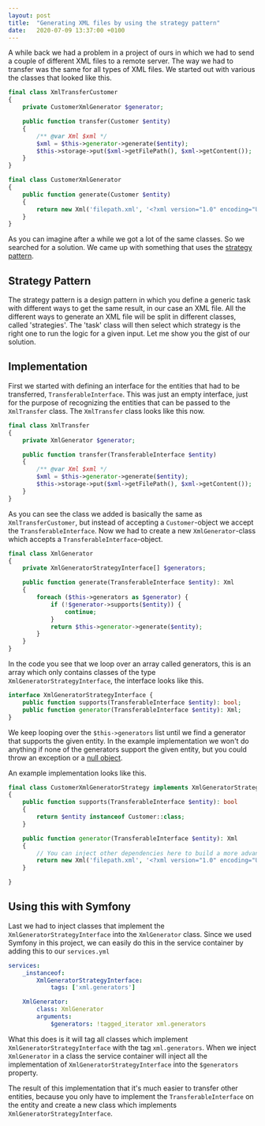 ```yaml
---
layout: post
title:  "Generating XML files by using the strategy pattern"
date:   2020-07-09 13:37:00 +0100
---
```

A while back we had a problem in a project of ours in which we had to send a couple of different 
XML files to a remote server. The way we had to transfer was the same for all types of XML files.
We started out with various the classes that looked like this. 

```php
final class XmlTransferCustomer
{
    private CustomerXmlGenerator $generator;

    public function transfer(Customer $entity)
    {
        /** @var Xml $xml */
        $xml = $this->generator->generate($entity);
        $this->storage->put($xml->getFilePath(), $xml->getContent());
    }
}

final class CustomerXmlGenerator
{
    public function generate(Customer $entity)
    {
        return new Xml('filepath.xml', '<?xml version="1.0" encoding="UTF-8"?>');
    }
}
```

As you can imagine after a while we got a lot of the same classes. So we searched for a solution. 
We came up with something that uses the [strategy pattern](https://en.wikipedia.org/wiki/Strategy_pattern). 

## Strategy Pattern
The strategy pattern is a design pattern in which you define a generic task with different ways to get 
the same result, in our case an XML file. All the different ways to generate an XML file will be split in 
different classes, called 'strategies'. The 'task' class will then select which strategy is the right one
to run the logic for a given input. Let me show you the gist of our solution.

## Implementation
First we started with defining an interface for the entities that had to be transferred, 
`TransferableInterface`. This was just an empty interface, just for the purpose of recognizing 
the entities that can be passed to the `XmlTransfer` class. The `XmlTransfer` class looks like 
this now.

```php
final class XmlTransfer
{
    private XmlGenerator $generator;

    public function transfer(TransferableInterface $entity)
    {
        /** @var Xml $xml */
        $xml = $this->generator->generate($entity);
        $this->storage->put($xml->getFilePath(), $xml->getContent());
    }
}
```

As you can see the class we added is basically the same as `XmlTransferCustomer`, but instead of accepting a 
`Customer`-object we accept the `TransferableInterface`. Now we had to create a new `XmlGenerator`-class 
which accepts a `TransferableInterface`-object.

```php
final class XmlGenerator
{
    private XmlGeneratorStrategyInterface[] $generators;

    public function generate(TransferableInterface $entity): Xml
    {
        foreach ($this->generators as $generator) {
            if (!$generator->supports($entity)) {
                continue;
            }
            return $this->generator->generate($entity);
        }
    }
}
```

In the code you see that we loop over an array called generators, this is an array which only contains classes 
of the type `XmlGeneratorStrategyInterface`, the interface looks like this.

```php
interface XmlGeneratorStrategyInterface {
    public function supports(TransferableInterface $entity): bool;
    public function generator(TransferableInterface $entity): Xml;
}
```
We keep looping over the `$this->generators` list until we find a generator that supports the given 
entity. In the example implementation we won't do anything if none of the generators support the 
given entity, but you could throw an exception or a [null object](https://en.wikipedia.org/wiki/Null_object_pattern).

An example implementation looks like this.

```php
final class CustomerXmlGeneratorStrategy implements XmlGeneratorStrategyInterface
{
    public function supports(TransferableInterface $entity): bool
    {
        return $entity instanceof Customer::class;
    }

    public function generator(TransferableInterface $entity): Xml
    {
        // You can inject other dependencies here to build a more advanced xml file
        return new Xml('filepath.xml', '<?xml version="1.0" encoding="UTF-8"?>');
    }

}
```

## Using this with Symfony
Last we had to inject classes that implement the `XmlGeneratorStrategyInterface` into the 
`XmlGenerator` class. Since we used Symfony in this project, we can easily do this in the 
service container by adding this to our `services.yml`

```yml
services:
    _instanceof:
        XmlGeneratorStrategyInterface:
            tags: ['xml.generators']

    XmlGenerator:
        class: XmlGenerator
        arguments:
            $generators: !tagged_iterator xml.generators
```

What this does is it will tag all classes which implement `XmlGeneratorStrategyInterface` with the 
tag `xml.generators`. When we inject `XmlGenerator` in a class the service container will inject 
all the implementation of `XmlGeneratorStrategyInterface` into the `$generators` property.

The result of this implementation that it's much easier to transfer other entities, because you 
only have to implement the `TransferableInterface` on the entity and create a new class which 
implements `XmlGeneratorStrategyInterface`.
